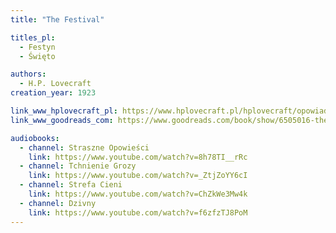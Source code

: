 ```yaml
---
title: "The Festival"

titles_pl:
  - Festyn
  - Święto

authors:
  - H.P. Lovecraft
creation_year: 1923

link_www_hplovecraft_pl: https://www.hplovecraft.pl/hplovecraft/opowiadania-nowele-powiesci/the-festival/
link_www_goodreads_com: https://www.goodreads.com/book/show/6505016-the-festival

audiobooks:
  - channel: Straszne Opowieści
    link: https://www.youtube.com/watch?v=8h78TI__rRc
  - channel: Tchnienie Grozy
    link: https://www.youtube.com/watch?v=_ZtjZoYY6cI
  - channel: Strefa Cieni
    link: https://www.youtube.com/watch?v=ChZkWe3Mw4k
  - channel: Dzivny
    link: https://www.youtube.com/watch?v=f6zfzTJ8PoM
---
```


